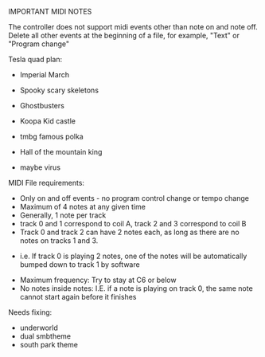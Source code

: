 IMPORTANT MIDI NOTES

The controller does not support midi events other than note on and note off. Delete all other events at the beginning of a file,
for example, "Text" or "Program change"

Tesla quad plan:

 - Imperial March
 - Spooky scary skeletons
 - Ghostbusters
 - Koopa Kid castle
 - tmbg famous polka
 - Hall of the mountain king

 - maybe virus


MIDI File requirements:
 - Only on and off events - no program control change or tempo change
 - Maximum of 4 notes at any given time
 - Generally, 1 note per track
 - track 0 and 1 correspond to coil A, track 2 and 3 correspond to coil B
 - Track 0 and track 2 can have 2 notes each, as long as there are no notes on tracks 1 and 3.
 + i.e. If track 0 is playing 2 notes, one of the notes will be automatically bumped down to track 1 by software
 - Maximum frequency: Try to stay at C6 or below
 - No notes inside notes: I.E. if a note is playing on track 0, the same note cannot start again before it finishes


 Needs fixing:
 - underworld
 - dual smbtheme
 - south park theme